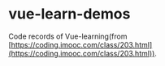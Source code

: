 # vue-learn-demos
Code records of Vue-learning(from [https://coding.imooc.com/class/203.html](https://coding.imooc.com/class/203.html)).
